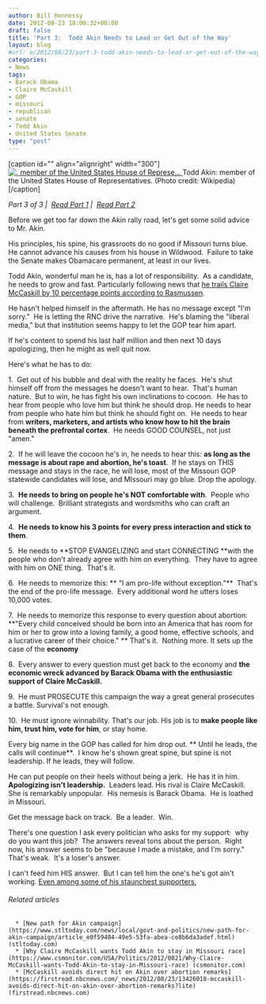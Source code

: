 ```yaml
---
author: Bill Hennessy
date: 2012-08-23 18:00:32+00:00
draft: false
title: 'Part 3:  Todd Akin Needs to Lead or Get Out of the Way'
layout: blog
#url: e/2012/08/23/part-3-todd-akin-needs-to-lead-or-get-out-of-the-way/
categories:
- News
tags:
- Barack Obama
- Claire McCaskill
- GOP
- missouri
- republican
- senate
- Todd Akin
- United States Senate
type: "post"
---
```


[caption id="" align="alignright" width="300"][![, member of the United States House of Represe...](https://upload.wikimedia.org/wikipedia/commons/thumb/d/dd/Todd_Akin%2C_official_109th_Congress_photo.jpg/300px-Todd_Akin%2C_official_109th_Congress_photo.jpg)
](https://commons.wikipedia.org/wiki/File:Todd_Akin%2C_official_109th_Congress_photo.jpg) Todd Akin: member of the United States House of Representatives. (Photo credit: Wikipedia)[/caption]

_Part 3 of 3 |  [Read Part 1](https://hennessysview.com/2012/08/23/part-1-contingencies-every-conservatives-needs-right-now/) |  [Read Part 2](https://hennessysview.com/2012/08/23/part-2-here-is-todd-akins-real-crime/)_

Before we get too far down the Akin rally road, let's get some solid advice to Mr. Akin.

His principles, his spine, his grassroots do no good if Missouri turns blue.  He cannot advance his causes from his house in Wildwood.  Failure to take the Senate makes Obamacare permanent, at least in our lives.

Todd Akin, wonderful man he is, has a lot of responsibility.  As a candidate, he needs to grow and fast. Particularly following news that [he trails Claire McCaskill by 10 percentage points according to Rasmussen](https://www.rasmussenreports.com/public_content/politics/elections/election_2012/election_2012_senate_elections/missouri/election_2012_missouri_senate).

He hasn't helped himself in the aftermath. He has no message except "I'm sorry."  He is letting the RNC drive the narrative.  He's blaming the "liberal media," but that institution seems happy to let the GOP tear him apart.

If he's content to spend his last half million and then next 10 days apologizing, then he might as well quit now.

Here's what he has to do:

1.  Get out of his bubble and deal with the reality he faces.  He's shut himself off from the messages he doesn't want to hear.  That's human nature.  But to win, he has fight his own inclinations to cocoon.  He has to hear from people who love him but think he should drop. He needs to hear from people who hate him but think he should fight on.  He needs to hear from **writers, marketers, and artists who know how to hit the brain beneath the prefrontal cortex**.  He needs GOOD COUNSEL, not just "amen."

2.  If he will leave the cocoon he's in, he needs to hear this: **as long as the message is about rape and abortion, he's toast**.  If he stays on THIS message and stays in the race, he will lose, most of the Missouri GOP statewide candidates will lose, and MIssouri may go blue. Drop the apology.

3.  **He needs to bring on people he's NOT comfortable with**.  People who will challenge.  Brilliant strategists and wordsmiths who can craft an argument.

4.  **He needs to know his 3 points for every press interaction and stick to them**.

5.  He needs to **STOP EVANGELIZING and start CONNECTING **with the people who don't already agree with him on everything.  They have to agree with him on ONE thing.  That's it.

6.  He needs to memorize this: ** "I am pro-life without exception."**  That's the end of the pro-life message.  Every additional word he utters loses 10,000 votes.

7.  He needs to memorize this response to every question about abortion:  **"Every child conceived should be born into an America that has room for him or her to grow into a loving family, a good home, effective schools, and a lucrative career of their choice." ** That's it.  Nothing more. It sets up the case of the **economy**

8.  Every answer to every question must get back to the economy and **the economic wreck advanced by Barack Obama with the enthusiastic support of Claire McCaskill.**

9.  He must PROSECUTE this campaign the way a great general prosecutes a battle. Survival's not enough.

10.  He must ignore winnability. That's our job. His job is to **make people like him, trust him, vote for him**, or stay home.

Every big name in the GOP has called for him drop out. ** Until he leads, the calls will continue**.  I know he's shown great spine, but spine is not leadership. If he leads, they will follow.

He can put people on their heels without being a jerk.  He has it in him.  **Apologizing isn't leadership.**  Leaders lead. His rival is Claire McCaskill. She is remarkably unpopular.  His nemesis is Barack Obama.  He is loathed in Missouri.

Get the message back on track.  Be a leader.  Win.

There's one question I ask every politician who asks for my support:  why do you want this job?  The answers reveal tons about the person.  Right now, his answer seems to be "because I made a mistake, and I'm sorry."  That's weak.  It's a loser's answer.

I can't feed him HIS answer.  But I can tell him the one's he's got ain't working. [Even among some of his staunchest supporters.](https://blogodidact.blogspot.com/2012/08/taking-about-face-on-todd-akin-without.html)


###### Related articles





	  * [New path for Akin campaign](https://www.stltoday.com/news/local/govt-and-politics/new-path-for-akin-campaign/article_e0f59484-49e5-53fa-abea-ce8b6da3adef.html) (stltoday.com)
	  * [Why Claire McCaskill wants Todd Akin to stay in Missouri race](https://www.csmonitor.com/USA/Politics/2012/0821/Why-Claire-McCaskill-wants-Todd-Akin-to-stay-in-Missouri-race) (csmonitor.com)
	  * [McCaskill avoids direct hit on Akin over abortion remarks](https://firstread.nbcnews.com/_news/2012/08/23/13426018-mccaskill-avoids-direct-hit-on-akin-over-abortion-remarks?lite) (firstread.nbcnews.com)

